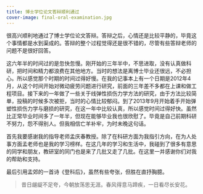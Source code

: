 ```yaml
---
title: 博士学位论文答辩顺利通过
cover-image: final-oral-examination.jpg
---
```


很高兴顺利地通过了博士学位论文答辩。答辩之后，心情还是比较平静的，毕竟这个事情都是水到渠成的。答辩的整个过程觉得还是很不错的，尽管有些答辩老师的问题不是很好回答。

这六年半的时间过的是忽快忽慢。刚开始的三年半中，不思进取，没有认真做科研，把时间和精力都浪费在其他地方。当时的想法是离博士毕业还很远，不必担心。所以感觉那个时期的时间过得好慢。在我的记事本上有一个日期是2012年4月，从这个时间开始对微动疲劳问题进行研究，前面的三年差不多都在上课和做工程项目。接下来的一年做了一些关于线弹性损伤力学方法的研究，由于方法比较简单，投稿的时候多次被拒，当时的心情比较郁闷。到了2013年9月开始着手开始弹塑性损伤力学与磨损的研究，在这一年中比较认真，所以感觉时间过得好快。虽然比正常毕业时间多了一年半，但现在能够毕业我也很欣慰了。毕竟是自己前期科研不努力，怨不得别人。但我相信亡羊补牢，为时未晚这句话。

首先我要感谢我的指导老师孟庆春教授。除了在科研方面为我指引方向，在为人处事方面孟老师也是我的学习榜样。在这几年的学习和生活中，我碰到了很多有意思的同学和朋友，教研室的同门也是来了几批又走了几批。在这里一并感谢你们对我的帮助和支持。

最后引用孟郊的一首诗《登科后》，虽然有些夸张，但胜在直抒胸臆。

>昔日龌龊不足夸，今朝放荡思无涯。春风得意马蹄疾，一日看尽长安花。